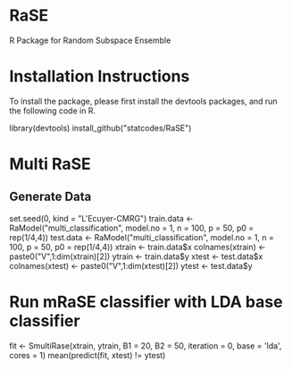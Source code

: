 # RaSE
R Package for Random Subspace Ensemble

# Installation Instructions
To install the package, please first install the devtools packages, and run the following code in R.

library(devtools)
install_github("statcodes/RaSE")

# Multi RaSE
## Generate Data
set.seed(0, kind = "L'Ecuyer-CMRG")
train.data <- RaModel("multi_classification", model.no = 1, n = 100,
p = 50, p0 = rep(1/4,4))
test.data <- RaModel("multi_classification", model.no = 1, n = 100,
p = 50, p0 = rep(1/4,4))
xtrain <- train.data$x
colnames(xtrain) <- paste0("V",1:dim(xtrain)[2])
ytrain <- train.data$y
xtest <- test.data$x
colnames(xtest) <- paste0("V",1:dim(xtest)[2])
ytest <- test.data$y

# Run mRaSE classifier with LDA base classifier
fit <- SmultiRase(xtrain, ytrain, B1 = 20, B2 = 50, iteration = 0,
base = 'lda', cores = 1)
mean(predict(fit, xtest) != ytest)
